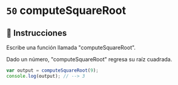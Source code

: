 # `50` computeSquareRoot

## 📝 Instrucciones

Escribe una función llamada "computeSquareRoot".

Dado un número, "computeSquareRoot" regresa su raíz cuadrada.

```Javascript
var output = computeSquareRoot(9);
console.log(output); // --> 3
```